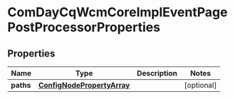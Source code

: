 
# ComDayCqWcmCoreImplEventPagePostProcessorProperties

## Properties
Name | Type | Description | Notes
------------ | ------------- | ------------- | -------------
**paths** | [**ConfigNodePropertyArray**](ConfigNodePropertyArray.md) |  |  [optional]



